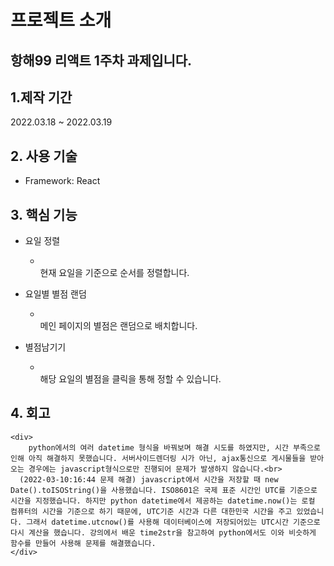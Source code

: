 # 프로젝트 소개

## 항해99 리액트 1주차 과제입니다.


##  1.제작 기간

2022.03.18 ~ 2022.03.19


## 2. 사용 기술

* Framework: React


## 3. 핵심 기능

* 요일 정렬
  - <br>현재 요일을 기준으로 순서를 정렬합니다.
  
* 요일별 별점 랜덤
  - <br>메인 페이지의 별점은 랜덤으로 배치합니다.

* 별점남기기
  - <br>해당 요일의 별점을 클릭을 통해 정할 수 있습니다.
  

## 4. 회고


    <div>
        python에서의 여러 datetime 형식을 바꿔보며 해결 시도를 하였지만, 시간 부족으로 인해 아직 해결하지 못했습니다. 서버사이드렌더링 시가 아닌, ajax통신으로 게시물들을 받아오는 경우에는 javascript형식으로만 진행되어 문제가 발생하지 않습니다.<br>
      (2022-03-10:16:44 문제 해결) javascript에서 시간을 저장할 때 new Date().toISOString()을 사용했습니다. ISO8601은 국제 표준 시간인 UTC를 기준으로 시간을 지정했습니다. 하지만 python datetime에서 제공하는 datetime.now()는 로컬 컴퓨터의 시간을 기준으로 하기 때문에, UTC기준 시간과 다른 대한민국 시간을 주고 있었습니다. 그래서 datetime.utcnow()를 사용해 데이터베이스에 저장되어있는 UTC시간 기준으로 다시 계산을 했습니다. 강의에서 배운 time2str을 참고하여 python에서도 이와 비슷하게 함수를 만들어 사용해 문제를 해결했습니다.
    </div>

